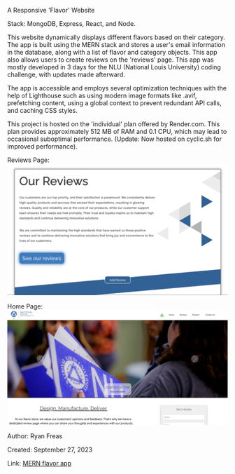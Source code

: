 A Responsive 'Flavor' Website

Stack: MongoDB, Express, React, and Node.

This website dynamically displays different flavors based on their category. The app is built using the MERN stack and stores a user's email information in the database, along with a list of flavor and category objects. This app also allows users to create reviews on the 'reviews' page. This app was mostly developed in 3 days for the NLU (National Louis University) coding challenge, with updates made afterward.

The app is accessible and employs several optimization techniques with the help of Lighthouse such as using modern image formats like .avif, prefetching content, using a global context to prevent redundant API calls, and caching CSS styles.

This project is hosted on the 'individual' plan offered by Render.com. This plan provides approximately 512 MB of RAM and 0.1 CPU, which may lead to occasional suboptimal performance. (Update: Now hosted on cyclic.sh for improved performance).

Reviews Page:
![Reviews page](./reviews-page.png)

Home Page:
![Home Page](./home-page.png)

Author: Ryan Freas

Created: September 27, 2023

Link: [MERN flavor app](https://mern-flavor-site.onrender.com/)
